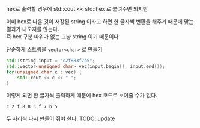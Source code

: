 hex로 출력할 경우에 std::cout << std::hex 로 붙여주면 되지만  

이미 hex로 나온 것이 저장된 string 이라고 하면 한 글자씩 변환을 해주기 때문에 맞는 결과가 나오지를 않는다.  
즉 hex 구분 따위가 없는 그냥 string 이기 때문이다  

단순하게 스트링을 `vector<char>` 로 만들기
```cpp
std::string input = "c2f883f7b5";
std::vector<unsigned char> vec(input.begin(), input.end());
for(unsigned char c : vec) {
    std::cout << c << " ";
}
```
이렇게 되면 한 글자씩 출력하게 때문에 hex 코드로 보여줄 수가 없다.  
```
c 2 f 8 8 3 f 7 b 5
```

두 자리씩 다시 만들어 줘야 한다. 
TODO: update

